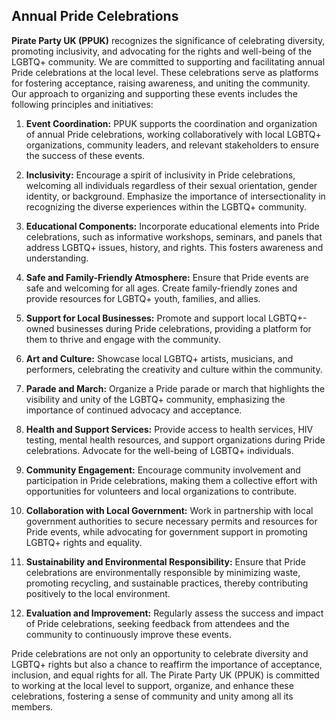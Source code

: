 ## Annual Pride Celebrations

**Pirate Party UK (PPUK)** recognizes the significance of celebrating diversity, promoting inclusivity, and advocating for the rights and well-being of the LGBTQ+ community. We are committed to supporting and facilitating annual Pride celebrations at the local level. These celebrations serve as platforms for fostering acceptance, raising awareness, and uniting the community. Our approach to organizing and supporting these events includes the following principles and initiatives:

1. **Event Coordination:** PPUK supports the coordination and organization of annual Pride celebrations, working collaboratively with local LGBTQ+ organizations, community leaders, and relevant stakeholders to ensure the success of these events.

2. **Inclusivity:** Encourage a spirit of inclusivity in Pride celebrations, welcoming all individuals regardless of their sexual orientation, gender identity, or background. Emphasize the importance of intersectionality in recognizing the diverse experiences within the LGBTQ+ community.

3. **Educational Components:** Incorporate educational elements into Pride celebrations, such as informative workshops, seminars, and panels that address LGBTQ+ issues, history, and rights. This fosters awareness and understanding.

4. **Safe and Family-Friendly Atmosphere:** Ensure that Pride events are safe and welcoming for all ages. Create family-friendly zones and provide resources for LGBTQ+ youth, families, and allies.

5. **Support for Local Businesses:** Promote and support local LGBTQ+-owned businesses during Pride celebrations, providing a platform for them to thrive and engage with the community.

6. **Art and Culture:** Showcase local LGBTQ+ artists, musicians, and performers, celebrating the creativity and culture within the community.

7. **Parade and March:** Organize a Pride parade or march that highlights the visibility and unity of the LGBTQ+ community, emphasizing the importance of continued advocacy and acceptance.

8. **Health and Support Services:** Provide access to health services, HIV testing, mental health resources, and support organizations during Pride celebrations. Advocate for the well-being of LGBTQ+ individuals.

9. **Community Engagement:** Encourage community involvement and participation in Pride celebrations, making them a collective effort with opportunities for volunteers and local organizations to contribute.

10. **Collaboration with Local Government:** Work in partnership with local government authorities to secure necessary permits and resources for Pride events, while advocating for government support in promoting LGBTQ+ rights and equality.

11. **Sustainability and Environmental Responsibility:** Ensure that Pride celebrations are environmentally responsible by minimizing waste, promoting recycling, and sustainable practices, thereby contributing positively to the local environment.

12. **Evaluation and Improvement:** Regularly assess the success and impact of Pride celebrations, seeking feedback from attendees and the community to continuously improve these events.

Pride celebrations are not only an opportunity to celebrate diversity and LGBTQ+ rights but also a chance to reaffirm the importance of acceptance, inclusion, and equal rights for all. The Pirate Party UK (PPUK) is committed to working at the local level to support, organize, and enhance these celebrations, fostering a sense of community and unity among all its members.
